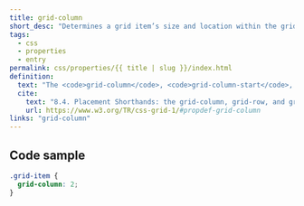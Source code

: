```yaml
---
title: grid-column
short_desc: "Determines a grid item’s size and location within the grid ."
tags:
  - css
  - properties
  - entry
permalink: css/properties/{{ title | slug }}/index.html
definition:
  text: "The <code>grid-column</code>, <code>grid-column-start</code>, and <code>grid-column-end</code> properties determine a grid item’s size and location within the grid by contributing a line, a span, or nothing (automatic) to its grid placement."
  cite:
    text: "8.4. Placement Shorthands: the grid-column, grid-row, and grid-area properties"
    url: https://www.w3.org/TR/css-grid-1/#propdef-grid-column
links: "grid-column"
---
```


<h2 class="h3"><span>Code sample</span></h2>

```css
.grid-item {
  grid-column: 2;
}
```
